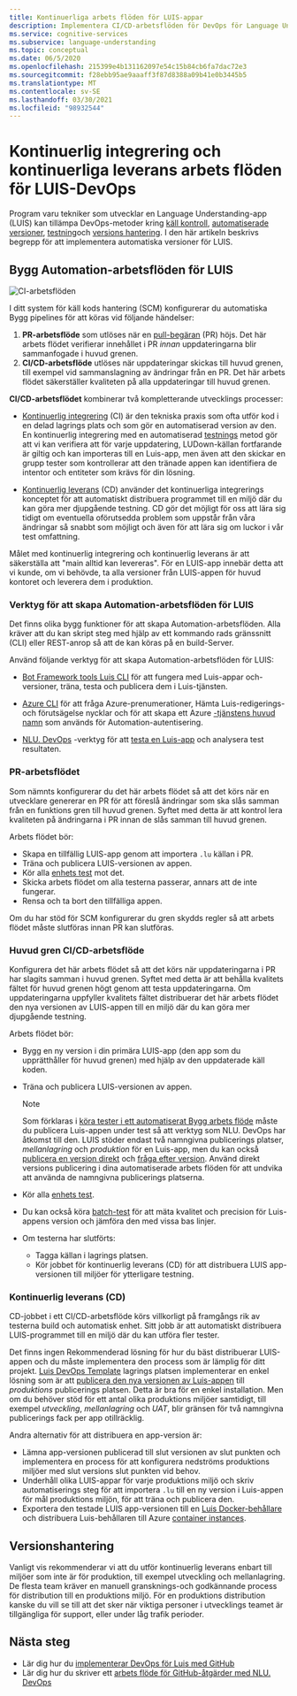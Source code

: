 ```yaml
---
title: Kontinuerliga arbets flöden för LUIS-appar
description: Implementera CI/CD-arbetsflöden för DevOps för Language Understanding (LUIS).
ms.service: cognitive-services
ms.subservice: language-understanding
ms.topic: conceptual
ms.date: 06/5/2020
ms.openlocfilehash: 215399e4b131162097e54c15b84cb6fa7dac72e3
ms.sourcegitcommit: f28ebb95ae9aaaff3f87d8388a09b41e0b3445b5
ms.translationtype: MT
ms.contentlocale: sv-SE
ms.lasthandoff: 03/30/2021
ms.locfileid: "98932544"
---
```

# <a name="continuous-integration-and-continuous-delivery-workflows-for-luis-devops"></a>Kontinuerlig integrering och kontinuerliga leverans arbets flöden för LUIS-DevOps

Program varu tekniker som utvecklar en Language Understanding-app (LUIS) kan tillämpa DevOps-metoder kring [käll kontroll](luis-concept-devops-sourcecontrol.md), [automatiserade versioner](luis-concept-devops-automation.md), [testning](luis-concept-devops-testing.md)och [versions hantering](luis-concept-devops-automation.md#release-management). I den här artikeln beskrivs begrepp för att implementera automatiska versioner för LUIS.

## <a name="build-automation-workflows-for-luis"></a>Bygg Automation-arbetsflöden för LUIS

![CI-arbetsflöden](./media/luis-concept-devops-automation/luis-automation.png)

I ditt system för käll kods hantering (SCM) konfigurerar du automatiska Bygg pipelines för att köras vid följande händelser:

1. **PR-arbetsflöde** som utlöses när en [pull-begäran](https://help.github.com/github/collaborating-with-issues-and-pull-requests/about-pull-requests) (PR) höjs. Det här arbets flödet verifierar innehållet i PR *innan* uppdateringarna blir sammanfogade i huvud grenen.
1. **CI/CD-arbetsflöde** utlöses när uppdateringar skickas till huvud grenen, till exempel vid sammanslagning av ändringar från en PR. Det här arbets flödet säkerställer kvaliteten på alla uppdateringar till huvud grenen.

**CI/CD-arbetsflödet** kombinerar två kompletterande utvecklings processer:

* [Kontinuerlig integrering](/azure/devops/learn/what-is-continuous-integration) (CI) är den tekniska praxis som ofta utför kod i en delad lagrings plats och som gör en automatiserad version av den. En kontinuerlig integrering med en automatiserad [testnings](luis-concept-devops-testing.md) metod gör att vi kan verifiera att för varje uppdatering, LUDown-källan fortfarande är giltig och kan importeras till en Luis-app, men även att den skickar en grupp tester som kontrollerar att den tränade appen kan identifiera de intentor och entiteter som krävs för din lösning.

* [Kontinuerlig leverans](/azure/devops/learn/what-is-continuous-delivery) (CD) använder det kontinuerliga integrerings konceptet för att automatiskt distribuera programmet till en miljö där du kan göra mer djupgående testning. CD gör det möjligt för oss att lära sig tidigt om eventuella oförutsedda problem som uppstår från våra ändringar så snabbt som möjligt och även för att lära sig om luckor i vår test omfattning.

Målet med kontinuerlig integrering och kontinuerlig leverans är att säkerställa att "main alltid kan levereras". För en LUIS-app innebär detta att vi kunde, om vi behövde, ta alla versioner från LUIS-appen för huvud kontoret och leverera dem i produktion.

### <a name="tools-for-building-automation-workflows-for-luis"></a>Verktyg för att skapa Automation-arbetsflöden för LUIS

Det finns olika bygg funktioner för att skapa Automation-arbetsflöden. Alla kräver att du kan skript steg med hjälp av ett kommando rads gränssnitt (CLI) eller REST-anrop så att de kan köras på en build-Server.

Använd följande verktyg för att skapa Automation-arbetsflöden för LUIS:

* [Bot Framework tools Luis CLI](https://github.com/microsoft/botbuilder-tools/tree/master/packages/LUIS) för att fungera med Luis-appar och-versioner, träna, testa och publicera dem i Luis-tjänsten.

* [Azure CLI](/cli/azure/) för att fråga Azure-prenumerationer, Hämta Luis-redigerings-och förutsägelse nycklar och för att skapa ett Azure [-tjänstens huvud namn](/cli/azure/ad/sp) som används för Automation-autentisering.

* [NLU. DevOps](https://github.com/microsoft/NLU.DevOps) -verktyg för att [testa en Luis-app](luis-concept-devops-testing.md) och analysera test resultaten.

### <a name="the-pr-workflow"></a>PR-arbetsflödet

Som nämnts konfigurerar du det här arbets flödet så att det körs när en utvecklare genererar en PR för att föreslå ändringar som ska slås samman från en funktions gren till huvud grenen. Syftet med detta är att kontrol lera kvaliteten på ändringarna i PR innan de slås samman till huvud grenen.

Arbets flödet bör:

* Skapa en tillfällig LUIS-app genom att importera `.lu` källan i PR.
* Träna och publicera LUIS-versionen av appen.
* Kör alla [enhets test](luis-concept-devops-testing.md) mot det.
* Skicka arbets flödet om alla testerna passerar, annars att de inte fungerar.
* Rensa och ta bort den tillfälliga appen.

Om du har stöd för SCM konfigurerar du gren skydds regler så att arbets flödet måste slutföras innan PR kan slutföras.

### <a name="the-main-branch-cicd-workflow"></a>Huvud gren CI/CD-arbetsflöde

Konfigurera det här arbets flödet så att det körs när uppdateringarna i PR har slagits samman i huvud grenen. Syftet med detta är att behålla kvalitets fältet för huvud grenen högt genom att testa uppdateringarna. Om uppdateringarna uppfyller kvalitets fältet distribuerar det här arbets flödet den nya versionen av LUIS-appen till en miljö där du kan göra mer djupgående testning.

Arbets flödet bör:

* Bygg en ny version i din primära LUIS-app (den app som du upprätthåller för huvud grenen) med hjälp av den uppdaterade käll koden.

* Träna och publicera LUIS-versionen av appen.

  > [!NOTE]
  > Som förklaras i [köra tester i ett automatiserat Bygg arbets flöde](luis-concept-devops-testing.md#running-tests-in-an-automated-build-workflow) måste du publicera Luis-appen under test så att verktyg som NLU. DevOps har åtkomst till den. LUIS stöder endast två namngivna publicerings platser, *mellanlagring* och *produktion* för en Luis-app, men du kan också [publicera en version direkt](https://github.com/microsoft/botframework-cli/blob/master/packages/luis/README.md#bf-luisapplicationpublish) och [fråga efter version](./luis-migration-api-v3.md#changes-by-slot-name-and-version-name). Använd direkt versions publicering i dina automatiserade arbets flöden för att undvika att använda de namngivna publicerings platserna.

* Kör alla [enhets test](luis-concept-devops-testing.md).

* Du kan också köra [batch-test](luis-concept-devops-testing.md#how-to-do-unit-testing-and-batch-testing) för att mäta kvalitet och precision för Luis-appens version och jämföra den med vissa bas linjer.

* Om testerna har slutförts:
  * Tagga källan i lagrings platsen.
  * Kör jobbet för kontinuerlig leverans (CD) för att distribuera LUIS app-versionen till miljöer för ytterligare testning.

### <a name="continuous-delivery-cd"></a>Kontinuerlig leverans (CD)

CD-jobbet i ett CI/CD-arbetsflöde körs villkorligt på framgångs rik av testerna build och automatisk enhet. Sitt jobb är att automatiskt distribuera LUIS-programmet till en miljö där du kan utföra fler tester.

Det finns ingen Rekommenderad lösning för hur du bäst distribuerar LUIS-appen och du måste implementera den process som är lämplig för ditt projekt. [Luis DevOps Template](https://github.com/Azure-Samples/LUIS-DevOps-Template) lagrings platsen implementerar en enkel lösning som är att [publicera den nya versionen av Luis-appen](./luis-how-to-publish-app.md) till *produktions* publicerings platsen. Detta är bra för en enkel installation. Men om du behöver stöd för ett antal olika produktions miljöer samtidigt, till exempel *utveckling*, *mellanlagring* och *UAT*, blir gränsen för två namngivna publicerings fack per app otillräcklig.

Andra alternativ för att distribuera en app-version är:

* Lämna app-versionen publicerad till slut versionen av slut punkten och implementera en process för att konfigurera nedströms produktions miljöer med slut versions slut punkten vid behov.
* Underhåll olika LUIS-appar för varje produktions miljö och skriv automatiserings steg för att importera `.lu` till en ny version i Luis-appen för mål produktions miljön, för att träna och publicera den.
* Exportera den testade LUIS app-versionen till en [Luis Docker-behållare](./luis-container-howto.md?tabs=v3) och distribuera Luis-behållaren till Azure [container instances](../../container-instances/index.yml).

## <a name="release-management"></a>Versionshantering

Vanligt vis rekommenderar vi att du utför kontinuerlig leverans enbart till miljöer som inte är för produktion, till exempel utveckling och mellanlagring. De flesta team kräver en manuell gransknings-och godkännande process för distribution till en produktions miljö. För en produktions distribution kanske du vill se till att det sker när viktiga personer i utvecklings teamet är tillgängliga för support, eller under låg trafik perioder.

## <a name="next-steps"></a>Nästa steg

* Lär dig hur du [implementerar DevOps för Luis med GitHub](luis-how-to-devops-with-github.md)
* Lär dig hur du skriver ett [arbets flöde för GitHub-åtgärder med NLU. DevOps](https://github.com/Azure-Samples/LUIS-DevOps-Template/blob/master/docs/4-pipeline.md)
